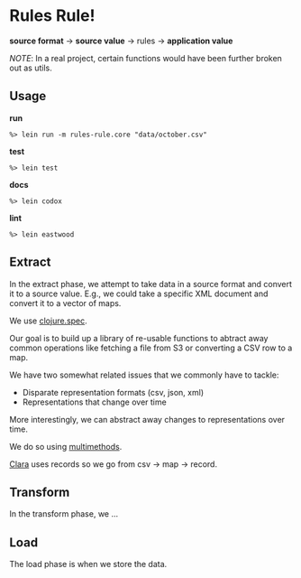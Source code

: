 # Rules Rule!

**source format** -> **source value** -> rules -> **application value**

*NOTE*: In a real project, certain functions would have been further broken out as utils.

## Usage

**run**
```
%> lein run -m rules-rule.core "data/october.csv"
```

**test**
```
%> lein test
```

**docs**
```
%> lein codox
```

**lint**
```
%> lein eastwood
```

## Extract

In the extract phase, we attempt to take data in a source format and convert it to a source value.
E.g., we could take a specific XML document and convert it to a vector of maps.

We use [clojure.spec](https://clojure.org/guides/spec).

Our goal is to build up a library of re-usable functions to abtract away common operations like fetching a file from S3 or converting a CSV row to a map.

We have two somewhat related issues that we commonly have to tackle:

+ Disparate representation formats (csv, json, xml)
+ Representations that change over time

More interestingly, we can abstract away changes to representations over time.

We do so using [multimethods](https://clojure.org/reference/multimethods).

[Clara](http://www.clara-rules.org) uses records so we go from csv -> map -> record.

## Transform

In the transform phase, we ...

## Load

The load phase is when we store the data.